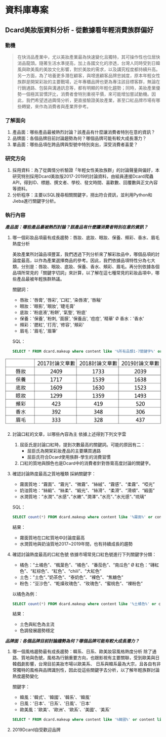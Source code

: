 # 資料庫專案

## Dcard美妝版資料分析 - 從數據看年輕消費族群偏好
### 動機
> 在快消品產業中，尤以美妝產業最為快速變化且獨特，其可操作性也位居快消品龍頭。隨著⽣活⽔準提⾼，加上各國文化的滲透，台灣⼈同時受到⽇韓風與歐美風的美妝文化影響，對於美妝的需求，以及講究程度都持續升⾼。另⼀⽅⾯，為了培養更多潛在顧客，與增進顧客品牌忠誠度，原本年輕女性族群是開架彩妝的主要戰場，近年專櫃品牌也更為專注該⽬標客群，無論在⾏銷通路、包裝與溝通訊息等，都有明顯的年輕化趨勢；同時，美妝產業優勢⼀個極其習慣評比，消費者會特別重視平價，來可能增加嘗試動機。因此，我們希望透過輿情分析，更直接驗證美妝產業，甚⾄⼝紅品牌市場有哪些轉變，來作為消費者與產業界參考。

### 了解面向
1. 產品⾯：哪些產品最被熱烈討論？該產品有什麼讓消費者特別在意的資訊？
2. 品牌⾯：各個品牌⽬前討論趨勢為何？哪個品牌可能有較⼤成⻑潛⼒？
3. 單品⾯：哪些品項在跨品牌與型號中特別突出，深受消費者喜愛？

### 研究方向
1. 採⽤資料：為了從輿情分析驗證「年輕女性美妝族群」的討論聲量與偏好，本研究特別採⽤Dcard美妝版2017-2019的討論資料，由組員連接Dcard爬蟲API，得到ID、標題、撰文者、學校、發文時間、喜歡數、回覆數與正文內容等資料。
2. 分析程序：主要以SQL搜尋相關關鍵字，撈出符合資訊，並利⽤Python和Jieba進⾏關鍵字分析。

### 執行內容
***產品面：哪些產品最被熱烈討論？該產品有什麼讓消費者特別在意的資訊？***
1. 哪⼀個彩妝品項最有成⻑趨勢：唇妝、底妝、眼妝、保養、頰彩、香⽔、眉⽑熱度分析

    美妝產業所討論品項豐富，我們透過下列分析來了解彩妝品中，哪個品項的討論度最⾼，以作為產業選擇商品的參考。因此，我們依據品項特性分為七⼤類，分別是：唇妝、眼妝、底妝、保養、香⽔、頰彩、眉⽑。再分別依據各個品項所常⾒的「關鍵字切詞」來計算，以了解在這七種常⾒的彩妝品項中，哪些產品最被年輕族群熱議。

    關鍵詞：
    * 唇妝：'唇膏', '唇彩', '⼝紅', '染唇液', '唇釉'
    * 眼妝：'眼影', '眼妝', '睫⽑膏'
    * 底妝：'粉底液','粉餅', '氣墊', '粉底'
    * 保養：'保養', '粉刺, '⾯膜', '保養品', '痘痘', '精華' Ø 香⽔：'香⽔'
    * 頰彩：'腮紅', '打亮', '修容', '頰彩'
    * 眉⽑：'眉⽑', '眉筆’

    SQL：
    ```sql
    SELECT * FROM dcard.makeup where content like '%所有品類1-7關鍵字%' or title like '%所有品類1-7關鍵字%'
    ```

![結果](https://github.com/yichensu/Note/blob/master/photo/Dcard_result1.png?raw=true)

2.  討論⼝紅的文章，以哪些內容為主
    依據上述得到下列文字雲
    ![]()
    1. 屈⾂⽒是討論⼝紅時，提到次數最⾼的關鍵詞。可能的原因有⼆：
        * 屈⾂⽒為開架彩妝產品的主要購買通路
        * 屈⾂⽒符合Dcard使⽤族群-學⽣的消費習慣
    2. ⼝紅的質地與顏⾊也是Dcard中的消費者針對唇膏⾼度討論的關鍵字。

3. 確認討論熱度最高之質地種類
    採納關鍵字：
    * 霧⾯質地：“霧⾯”、“霧光”、“微霧”、“絲絨”、“霧感”、“柔霧”、“啞光”
    * 奶油質地：“絲緞”、“絲柔”、“緞光”、“絲滑”、“柔滑”、“滑順”、“緞⾯”
    * ⽔潤質地：”⽔潤“、”⽔感“、”⽔嫩“、”潤澤“、”⽔亮“、”⽔光感“、”琉璃“

     SQL：
    ```sql
    SELECT count(*) FROM dcard.makeup where content like '%霧⾯%' or content like '%霧光%' or content like '%微霧%'or content like '%絲絨%' or content like '%霧感%' or content like '%柔霧%' or content like '%啞光%'
    ```

    結果：
    ![]()
    * 霧⾯質地在⼝紅質地中討論度最⾼
    * ⽔潤質地與奶油質地2017~2019年間，也有持續成⻑的趨勢

4. 確認討論熱度最高的口紅色號
    依據市場常見口紅色號進行下列關鍵字分類：
    * 橘⾊：“⼟橘⾊”、“楓葉⾊”、“橘⾊”、“番茄⾊”、“南瓜⾊“ Ø 紅⾊：“磚紅⾊”、“紅棕⾊”、“紅⾊”、“chili”、“⼤紅⾊”
    * ⼟⾊：”⼟⾊“、”奶茶⾊”、“泰奶⾊”、“裸⾊”、“焦糖⾊”
    * 粉⾊：“豆沙⾊”、“乾燥玫瑰⾊”、“玫瑰⾊”、“蜜桃⾊”、“裸粉⾊”

    以橘色為例：
    ```sql
    SELECT count(*) FROM dcard.makeup where content like '%⼟橘⾊%' or content like '%橘⾊%' or content like '%番茄⾊ %' or content like '%南瓜⾊%'
    ```
    結果：
    ![]()
    * 土色與紅色為主流
    * 色調發展趨勢穩定

***品牌面：各個品牌⽬前討論趨勢為何？哪個品牌可能有較⼤成⻑潛⼒？***
1. 哪⼀個風格趨勢最有成⻑趨勢：韓系、⽇系、歐美妝容風格熱度分析
    除了通路、質地與色號，風格為行銷重要方向，也跟影視有主要關聯，受到歐美與⽇韓戲劇影響，台灣⽬前美妝市場以歐美系、 ⽇系與韓系最為⼤宗，且各⾃有非常獨特的風格與品牌識別性，因此從這些關鍵字去分析，以了解年輕族群討論熱度趨勢變化

    關鍵字：
    * 韓風：'韓式'、'韓國'、'韓系'、'韓風'
    * ⽇風：'⽇本'、'⽇系'、'⽇風'、'⽇本'
    * 歐美風：'歐美'、'歐洲'、'歐系'、'美國'、'美系'

    ```sql
    SELECT * FROM dcard.makeup where content like '%韓國%' or content like '%韓風%' or content like '%韓系%'or content like '%美國%' or content like '%歐美%' or content like '%歐系%' or content like '%歐洲%'or content like '%⽇本%' or content like '%⽇系%' or content like '%⽇式%' or content like '%⽇風%'
    ```

2. 2019Dcard自受歡迎品牌
